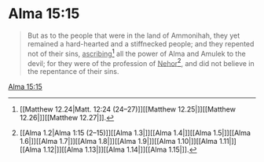 # Alma 15:15

> But as to the people that were in the land of Ammonihah, they yet remained a hard-hearted and a stiffnecked people; and they repented not of their sins, <u>ascribing</u>[^a] all the power of Alma and Amulek to the devil; for they were of the profession of <u>Nehor</u>[^b], and did not believe in the repentance of their sins.

[Alma 15:15](https://www.churchofjesuschrist.org/study/scriptures/bofm/alma/15?lang=eng&id=p15#p15)


[^a]: [[Matthew 12.24|Matt. 12:24 (24–27)]][[Matthew 12.25|]][[Matthew 12.26|]][[Matthew 12.27|]].  
[^b]: [[Alma 1.2|Alma 1:15 (2–15)]][[Alma 1.3|]][[Alma 1.4|]][[Alma 1.5|]][[Alma 1.6|]][[Alma 1.7|]][[Alma 1.8|]][[Alma 1.9|]][[Alma 1.10|]][[Alma 1.11|]][[Alma 1.12|]][[Alma 1.13|]][[Alma 1.14|]][[Alma 1.15|]].  
